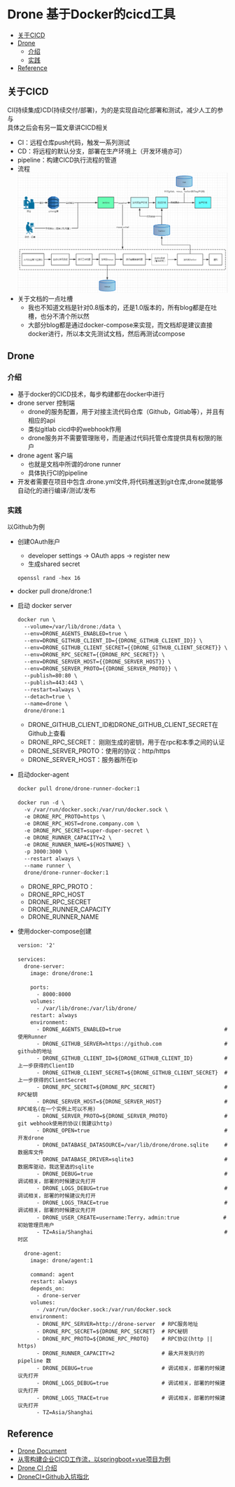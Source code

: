 # Drone 基于Docker的cicd工具

- [关于CICD](#%e5%85%b3%e4%ba%8ecicd)
- [Drone](#drone)
  - [介绍](#%e4%bb%8b%e7%bb%8d)
  - [实践](#%e5%ae%9e%e8%b7%b5)
- [Reference](#reference)
    
## 关于CICD

CI(持续集成)CD(持续交付/部署)，为的是实现自动化部署和测试，减少人工的参与  
具体之后会有另一篇文章讲CICD相关
- CI：远程仓库push代码，触发一系列测试
- CD：将远程的默认分支，部署在生产环境上（开发环境亦可）
- pipeline：构建CICD执行流程的管道  
- 流程
  ![cicd_flow](/images/cicd_flow.png)
- 关于文档的一点吐槽
  - 我也不知道文档是针对0.8版本的，还是1.0版本的，所有blog都是在吐槽，也分不清个所以然
  - 大部分blog都是通过docker-compose来实现，而文档却是建议直接docker进行，所以本文先测试文档，然后再测试compose

## Drone
### 介绍
- 基于docker的CICD技术，每步构建都在docker中进行
- drone server 控制端
  - drone的服务配置，用于对接主流代码仓库（Github，Gitlab等），并且有相应的api
  - 类似gitlab cicd中的webhook作用
  - drone服务并不需要管理账号，而是通过代码托管仓库提供具有权限的账户
- drone agent 客户端
  - 也就是文档中所谓的drone runner
  - 具体执行CI的pipeline
- 开发者需要在项目中包含.drone.yml文件,将代码推送到git仓库,drone就能够自动化的进行编译/测试/发布

### 实践
以Github为例
- 创建OAuth账户
  - developer settings -> OAuth apps -> register new
  - 生成shared secret
  ```
  openssl rand -hex 16
  ```
- docker pull drone/drone:1
- 启动 docker server
  ```
  docker run \
    --volume=/var/lib/drone:/data \
    --env=DRONE_AGENTS_ENABLED=true \
    --env=DRONE_GITHUB_CLIENT_ID={{DRONE_GITHUB_CLIENT_ID}} \
    --env=DRONE_GITHUB_CLIENT_SECRET={{DRONE_GITHUB_CLIENT_SECRET}} \
    --env=DRONE_RPC_SECRET={{DRONE_RPC_SECRET}} \
    --env=DRONE_SERVER_HOST={{DRONE_SERVER_HOST}} \
    --env=DRONE_SERVER_PROTO={{DRONE_SERVER_PROTO}} \
    --publish=80:80 \
    --publish=443:443 \
    --restart=always \
    --detach=true \
    --name=drone \
    drone/drone:1
  ```
  - DRONE_GITHUB_CLIENT_ID和DRONE_GITHUB_CLIENT_SECRET在Github上查看
  - DRONE_RPC_SECRET： 刚刚生成的密钥，用于在rpc和本季之间的认证
  - DRONE_SERVER_PROTO：使用的协议：http/https
  - DRONE_SERVER_HOST：服务器所在ip

- 启动docker-agent
  ```
  docker pull drone/drone-runner-docker:1

  docker run -d \
    -v /var/run/docker.sock:/var/run/docker.sock \
    -e DRONE_RPC_PROTO=https \
    -e DRONE_RPC_HOST=drone.company.com \ 
    -e DRONE_RPC_SECRET=super-duper-secret \
    -e DRONE_RUNNER_CAPACITY=2 \
    -e DRONE_RUNNER_NAME=${HOSTNAME} \
    -p 3000:3000 \
    --restart always \
    --name runner \
    drone/drone-runner-docker:1
  ```
  - DRONE_RPC_PROTO：
  - DRONE_RPC_HOST
  - DRONE_RPC_SECRET
  - DRONE_RUNNER_CAPACITY
  - DRONE_RUNNER_NAME

- 使用docker-compose创建
  ```
  version: '2'

  services:
    drone-server:
      image: drone/drone:1

      ports:
        - 8000:8000
      volumes:
        - /var/lib/drone:/var/lib/drone/
      restart: always
      environment:
        - DRONE_AGENTS_ENABLED=true                                 # 使用Runner
        - DRONE_GITHUB_SERVER=https://github.com                    # github的地址
        - DRONE_GITHUB_CLIENT_ID=${DRONE_GITHUB_CLIENT_ID}          # 上一步获得的ClientID
        - DRONE_GITHUB_CLIENT_SECRET=${DRONE_GITHUB_CLIENT_SECRET}  # 上一步获得的ClientSecret
        - DRONE_RPC_SECRET=${DRONE_RPC_SECRET}                      # RPC秘钥
        - DRONE_SERVER_HOST=${DRONE_SERVER_HOST}                    # RPC域名(在一个实例上可以不用)
        - DRONE_SERVER_PROTO=${DRONE_SERVER_PROTO}                  # git webhook使用的协议(我建议http)
        - DRONE_OPEN=true                                           # 开发drone
        - DRONE_DATABASE_DATASOURCE=/var/lib/drone/drone.sqlite     # 数据库文件
        - DRONE_DATABASE_DRIVER=sqlite3                             # 数据库驱动，我这里选的sqlite
        - DRONE_DEBUG=true                                          # 调试相关，部署的时候建议先打开
        - DRONE_LOGS_DEBUG=true                                     # 调试相关，部署的时候建议先打开
        - DRONE_LOGS_TRACE=true                                     # 调试相关，部署的时候建议先打开
        - DRONE_USER_CREATE=username:Terry，admin:true              # 初始管理员用户
        - TZ=Asia/Shanghai                                          # 时区

    drone-agent:
      image: drone/agent:1

      command: agent
      restart: always
      depends_on:
        - drone-server
      volumes:
        - /var/run/docker.sock:/var/run/docker.sock
      environment:
        - DRONE_RPC_SERVER=http://drone-server  # RPC服务地址
        - DRONE_RPC_SECRET=${DRONE_RPC_SECRET}  # RPC秘钥
        - DRONE_RPC_PROTO=${DRONE_RPC_PROTO}    # RPC协议(http || https)
        - DRONE_RUNNER_CAPACITY=2               # 最大并发执行的 pipeline 数
        - DRONE_DEBUG=true                      # 调试相关，部署的时候建议先打开
        - DRONE_LOGS_DEBUG=true                 # 调试相关，部署的时候建议先打开
        - DRONE_LOGS_TRACE=true                 # 调试相关，部署的时候建议先打开
        - TZ=Asia/Shanghai
    ```





## Reference
- [Drone Document](https://docs.drone.io/)
- [从零构建企业CICD工作流，以springboot+vue项目为例](https://iambigboss.top/post/54178_1_1.html)
- [Drone CI 介绍](https://lework.github.io/2019/08/26/drone-Introduction/)
- [DroneCI+Github入坑指北](https://juejin.im/post/5d97489ee51d457824771d47)

